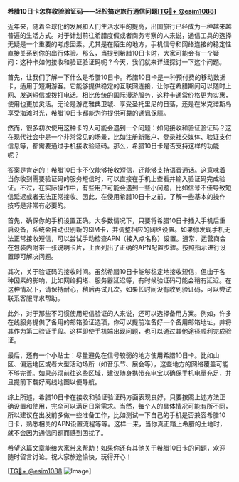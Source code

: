 **希腊10日卡怎样收验验证码——轻松搞定旅行通信问题[[TG💪+ @esim1088](https://t.me/s/esim1088)]**

近年来，随着全球化的发展和人们生活水平的提高，出国旅行已经成为一种越来越普遍的生活方式。对于计划前往希腊度假或者商务考察的人来说，通信工具的选择无疑是一个重要的考虑因素。尤其是在陌生的地方，手机信号和网络连接的稳定性直接关系到你的出行体验。那么，当提到希腊10日卡时，大家可能会有一个疑问：这种卡如何接收和验证验证码呢？今天，我们就来详细探讨一下这个问题。

首先，让我们了解一下什么是希腊10日卡。希腊10日卡是一种预付费的移动数据卡，适用于短期游客。它能够提供稳定的互联网连接，让你在希腊期间可以随时上网、发送短信或拨打电话。相比传统的国际漫游服务，这种卡通常价格更为实惠，使用也更加灵活。无论是游览雅典卫城、享受圣托里尼的日落，还是在米克诺斯岛享受海滩时光，希腊10日卡都能为你提供可靠的通讯保障。

然而，很多初次使用这种卡的人可能会遇到一个问题：如何接收和验证验证码？这在现代社会中是一个非常常见的场景，比如注册新账户、登录社交媒体、验证支付信息等，都需要通过手机接收验证码。那么，希腊10日卡是否支持这样的功能呢？

答案是肯定的！希腊10日卡不仅能够接收短信，还能够支持语音通话。这意味着当你收到需要验证码的服务短信时，可以直接在手机上查看并输入验证码完成验证。不过，在实际操作中，有些用户可能会遇到一些小问题，比如信号不佳导致短信延迟或者无法正常接收。因此，在使用希腊10日卡之前，了解一些基本的操作技巧是非常有必要的。

首先，确保你的手机设置正确。大多数情况下，只要将希腊10日卡插入手机后重启设备，系统会自动识别新的SIM卡，并调整相应的网络设置。如果你发现手机无法正常接收短信，可以尝试手动检查APN（接入点名称）设置。通常，运营商会在包装内附带一张说明卡片，上面列出了正确的APN配置步骤。按照指示进行设置即可解决问题。

其次，关于验证码的接收时间。虽然希腊10日卡能够稳定地接收短信，但由于各种因素的影响，比如网络拥堵、服务器延迟等，有时候验证码可能会稍有延迟。在这种情况下，请保持耐心，稍后再试几次。如果长时间没有收到验证码，可以尝试联系客服寻求帮助。

此外，对于那些不习惯使用短信验证的人来说，还可以选择备用方案。例如，许多在线服务提供了备用的邮箱验证选项，你可以提前准备好一个备用邮箱地址，并将其作为第二验证手段。这样即使手机端出现问题，也可以通过其他途径顺利完成验证。

最后，还有一个小贴士：尽量避免在信号较弱的地方使用希腊10日卡。比如山区、偏远地区或者大型活动场所（如音乐节、展会等），这些地方的网络覆盖可能不够完善。如果必须前往这些区域，建议随身携带充电宝以确保手机电量充足，并且提前下载好离线地图以便导航。

综上所述，希腊10日卡在接收和验证验证码方面表现良好，只要按照上述方法正确设置和使用，完全可以满足日常需求。当然，每个人的具体情况可能有所不同，所以建议在出发前多做一些准备工作，比如测试一下自己的手机是否兼容希腊10日卡，熟悉相关的APN设置流程等等。这样一来，当你真正踏上希腊的土地时，就不会因为通信问题而感到困扰了。

希望这篇文章能给大家带来帮助！如果你还有其他关于希腊10日卡的问题，欢迎随时留言讨论。祝大家旅途愉快，玩得开心！

[[TG💪+ @esim1088](https://t.me/s/esim1088) ![Image](https://i.postimg.cc/4NQfJmqS/Snipaste-2025-05-13-00-14-12.png)]